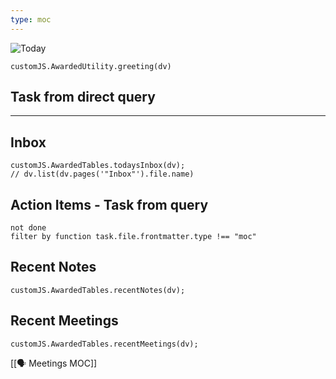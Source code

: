 ```yaml
---
type: moc
---
```



![Today](https://wakapi.dev/api/badge/freakinward/interval:today?label=today)

```dataviewjs
customJS.AwardedUtility.greeting(dv)
```

## Task from direct query


--- 

## Inbox
```dataviewjs
customJS.AwardedTables.todaysInbox(dv);
// dv.list(dv.pages('"Inbox"').file.name)
```

## Action Items - Task from query
```tasks
not done
filter by function task.file.frontmatter.type !== "moc" 

```

## Recent Notes
```dataviewjs
customJS.AwardedTables.recentNotes(dv);
```

## Recent Meetings
```dataviewjs
customJS.AwardedTables.recentMeetings(dv);
```

[[🗣️ Meetings MOC]]
